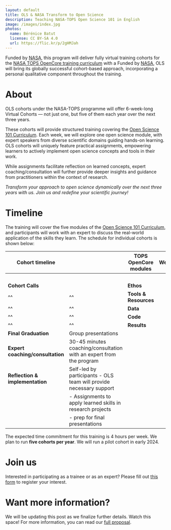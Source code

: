 ```yaml
---
layout: default
title: OLS & NASA Transform to Open Science
description: Teaching NASA-TOPS Open Science 101 in English
image: /images/index.jpg
photos:
  name: Bérénice Batut
  license: CC BY-SA 4.0
  url: https://flic.kr/p/2gHMJah
---
```


Funded by [NASA](https://www.nasa.gov/), this program will deliver fully virtual training cohorts for the [NASA TOPS OpenCore training curriculum](https://nasa.github.io/Transform-to-Open-Science/) with a 
Funded by [NASA](https://www.nasa.gov/), OLS will bring its globally successful cohort-based approach, incorporating a personal qualitative component throughout the training.

# About
      
OLS cohorts under the NASA-TOPS programme will offer 6-week-long Virtual Cohorts — not just one, but five of them each year over the next three years.

These cohorts will provide structured training covering the [Open Science 101 Curriculum](https://nasa.github.io/Transform-to-Open-Science/).
Each week, we will explore one open science module, with expert speakers from diverse scientific domains guiding hands-on learning.
OLS cohorts will uniquely feature practical assignments, empowering learners to actively implement open science concepts and tools in their work. 

While assignments facilitate reflection on learned concepts, expert coaching/consultation will further provide deeper insights and guidance from practitioners within the context of research.

*Transform your approach to open science dynamically over the next three years with us. Join us and redefine your scientific journey!*

# Timeline

The training will cover the five modules of the [Open Science 101 Curriculum](https://nasa.github.io/Transform-to-Open-Science/), and participants will work with an expert to discuss the real-world application of the skills they learn. The schedule for individual cohorts is shown below:

| Cohort timeline                 |                                | TOPS OpenCore modules |  Weeks           ||||||
|---------------------------------|--------------------------------|-----------------------|:-:|:-:|:-:|:-:|:-:|:-:|
|                                 |                                |                       | 1 | 2 | 3 | 4 | 5 | 6 |   
| **Cohort Calls**                |                                | **Ethos**             | X |   |   |   |   |   |   
| ^^                              | ^^                             | **Tools & Resources** |   | X |   |   |   |   |  
| ^^                              | ^^                             | **Data**              |   |   | X |   |   |   |  
| ^^                              | ^^                             | **Code**              |   |   |   | X |   |   |  
| ^^                              | ^^                             | **Results**           |   |   |   |   | X |   | 
| **Final Graduation**            | Group presentations            |                       |   |   |   |   |   | X |
| **Expert coaching/consultation**         | 30-45 minutes coaching/consultation with an expert from the program  |                       | X | X | X | X | X |   |
| **Reflection & implementation** | Self-led by participants - OLS team will provide necessary support  |                       | X | X | X | X | X |   \
|                                 | - Assignments to apply learned skills in research projects  |                       |   |   |   |   |   |   \
|                                 | - prep for final presentations |                       |   |   |   |   |   |   |

The expected time commitment for this training is 4 hours per week. We plan to run **five cohorts per year**. 
We will run a pilot cohort in early 2024. 

# Join us

Interested in participating as a trainee or as an expert? Please fill out [this form](https://forms.gle/bUEXdcSkt9BgY4tXA) to register your interest.

# Want more information?

We will be updating this post as we finalize further details. Watch this space!
For more information, you can read our [full proposal](https://zenodo.org/records/8250979).

